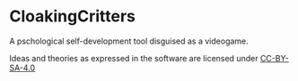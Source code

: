 # CloakingCritters
A pschological self-development tool disguised as a videogame.

Ideas and theories as expressed in the software are licensed under <a href=https://creativecommons.org/licenses/by-sa/4.0/>CC-BY-SA-4.0</a>
